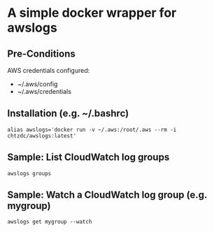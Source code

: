 # A simple docker wrapper for awslogs

## Pre-Conditions

AWS credentials configured:
- ~/.aws/config
- ~/.aws/credentials

## Installation (e.g. ~/.bashrc)

	alias awslogs='docker run -v ~/.aws:/root/.aws --rm -i chtzdc/awslogs:latest'

## Sample: List CloudWatch log groups

	awslogs groups

## Sample: Watch a CloudWatch log group (e.g. mygroup)

	awslogs get mygroup --watch

